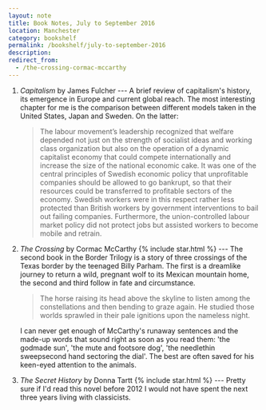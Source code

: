 ```yaml
---
layout: note
title: Book Notes, July to September 2016
location: Manchester
category: bookshelf
permalink: /bookshelf/july-to-september-2016
description:
redirect_from:
  - /the-crossing-cormac-mccarthy
---
```


1. _Capitalism_ by James Fulcher --- A brief review of capitalism's history, its
   emergence in Europe and current global reach. The most interesting chapter
   for me is the comparison between different models taken in the United States,
   Japan and Sweden. On the latter:

   > The labour movement’s leadership recognized that welfare depended not just
   on the strength of socialist ideas and working class organization but also on
   the operation of a dynamic capitalist economy that could compete
   internationally and increase the size of the national economic cake. It was
   one of the central principles of Swedish economic policy that unprofitable
   companies should be allowed to go bankrupt, so that their resources could be
   transferred to profitable sectors of the economy. Swedish workers were in
   this respect rather less protected than British workers by government
   interventions to bail out failing companies. Furthermore, the
   union-controlled labour market policy did not protect jobs but assisted
   workers to become mobile and retrain.

1. _The Crossing_ by Cormac McCarthy {% include star.html %} --- The second book
   in the Border Trilogy is a story of three crossings of the Texas border by
   the teenaged Billy Parham. The first is a dreamlike journey to return a wild,
   pregnant wolf to its Mexican mountain home, the second and third follow in
   fate and circumstance.

   > The horse raising its head above the skyline to listen among the
   constellations and then bending to graze again. He studied those worlds
   sprawled in their pale ignitions upon the nameless night.

   I can never get enough of McCarthy's runaway sentences and the made-up words
   that sound right as soon as you read them: 'the godmade sun', 'the mute and
   footsore dog', 'the needlethin sweepsecond hand sectoring the dial'. The best
   are often saved for his keen-eyed attention to the animals.

1. _The Secret History_ by Donna Tartt {% include star.html %} --- Pretty sure
   if I'd read this novel before 2012 I would not have spent the next three
   years living with classicists.

